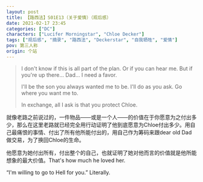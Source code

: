 ```yaml
---
layout: post
title: 【路西法】S01E13（关于爱情）（观后感）
date: 2021-02-17 23:45
categories: ["DC"]
characters: ["Lucifer Morningstar", "Chloe Decker"]
tags: ["观后感", "摘录", "路西法", "Deckerstar", "自我牺牲", "爱情"]
pov: 第三人称
origin: 个站
---
```


> I don't know if this is all part of the plan. Or if you can hear me. But if you're up there... Dad... I need a favor.
>
> I'll be the son you always wanted me to be. I'll do as you ask. Go where you want me to.
>
> In exchange, all I ask is that you protect Chloe.

就像老路之前说过的，一件物品——或是一个人——的价值在于你愿意为之付出多少，那么在这里老路就已经完全用行动证明了他到底愿意为Chloe付出多少。用自己最痛恨的事情、付出了所有他所能付出的，用自己作为筹码来跟dear old Dad做交易，为了换回Chloe的生命。

他愿意为她付出所有，付出整个的自己，也就证明了她对他而言的价值就是他所能想象的最大价值。That's how much he loved her.

“I'm willing to go to Hell for you.” Literally.
